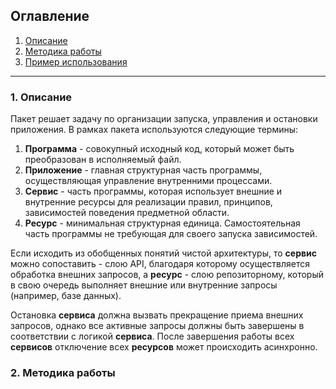 ## Оглавление
1. [Описание](#desc)
2. [Методика работы](#work)
3. [Пример использования](#example)

---

<a name="desc"></a>
### 1. Описание

Пакет решает задачу по организации запуска, управления и остановки приложения.
В рамках пакета используются следующие термины:

1. **Программа** - совокупный исходный код, который может быть преобразован в исполняемый файл.
2. **Приложение** - главная структурная часть программы, осуществляющая управление внутренними процессами.
3. **Сервис** - часть программы, которая использует внешние и внутренние ресурсы для реализации правил, 
принципов, зависимостей поведения предметной области.
4. **Ресурс** - минимальная структурная единица. Самостоятельная часть программы не требующая для своего 
запуска зависимостей.

Если исходить из обобщенных понятий чистой архитектуры, то **сервис** можно сопоставить - слою API, благодаря которому 
осуществляется обработка внешних запросов, а **ресурс** - слою репозиторному, который в свою очередь выполняет внешние 
или внутренние запросы (например, базе данных). 

Остановка **сервиса** должна вызвать прекращение приема внешних запросов, однако все активные запросы должны быть 
завершены в соответствии с логикой **сервиса**. После завершения работы всех **сервисов** отключение всех **ресурсов** 
может происходить асинхронно. 

<a name="work"></a>
### 2. Методика работы
 